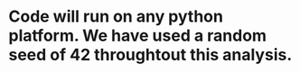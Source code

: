 # Code will run on any python platform. We have used a random seed of 42 throughtout this analysis. 
